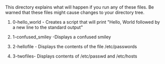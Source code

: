 This directory explains what will happen if you run any of these files. Be warned that these files might cause changes to your directory tree.
1. 0-hello_world - Creates a script that will print "Hello, World followed by a new line to the standard output"

2. 1-confused_smiley -Displays a confused smiley

3. 2-hellofile - Displays the contents of the file /etc/passwords

4. 3-twofiles- Displays contents of /etc/passwd and /etc/hosts

